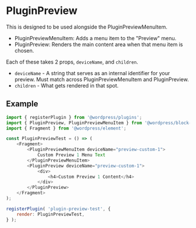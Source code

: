 # PluginPreview

This is designed to be used alongside the PluginPreviewMenuItem.

-   PluginPreviewMenuItem: Adds a menu item to the "Preview" menu.
-   PluginPreview: Renders the main content area when that menu item is chosen.

Each of these takes 2 props, `deviceName`, and `children`.

-   `deviceName` - A string that serves as an internal identifier for your
    preview. Must match across PluginPreviewMenuItem and PluginPreview.
-   `children` - What gets rendered in that spot.

## Example

```js
import { registerPlugin } from '@wordpress/plugins';
import { PluginPreview, PluginPreviewMenuItem } from '@wordpress/block-editor';
import { Fragment } from '@wordpress/element';

const PluginPreviewTest = () => (
	<Fragment>
		<PluginPreviewMenuItem deviceName="preview-custom-1">
			Custom Preview 1 Menu Text
		</PluginPreviewMenuItem>
		<PluginPreview deviceName="preview-custom-1">
			<div>
				<h4>Custom Preview 1 Content</h4>
			</div>
		</PluginPreview>
	</Fragment>
);

registerPlugin( 'plugin-preview-test', {
	render: PluginPreviewTest,
} );
```
